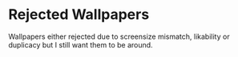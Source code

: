 # Rejected Wallpapers

Wallpapers either rejected due to screensize mismatch, likability or duplicacy but I still want them to be around.
